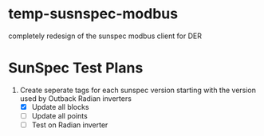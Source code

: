 # temp-susnspec-modbus
completely redesign of the sunspec modbus client for DER

# SunSpec Test Plans

1. Create seperate tags for each sunspec version starting with the version used by Outback Radian inverters
    - [x] Update all blocks
    - [ ] Update all points
    - [ ] Test on Radian inverter
